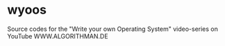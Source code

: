 # wyoos
Source codes for the "Write your own Operating System" video-series on YouTube
WWW.ALGORITHMAN.DE
